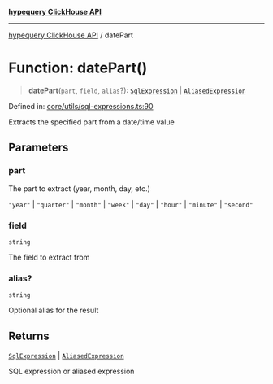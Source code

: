 [**hypequery ClickHouse API**](../README.md)

***

[hypequery ClickHouse API](../globals.md) / datePart

# Function: datePart()

> **datePart**(`part`, `field`, `alias`?): [`SqlExpression`](../interfaces/SqlExpression.md) \| [`AliasedExpression`](../interfaces/AliasedExpression.md)

Defined in: [core/utils/sql-expressions.ts:90](https://github.com/hypequery/hypequery/blob/64a7970b0d65bd3e69a2e7876f19dbfe29817833/packages/clickhouse/src/core/utils/sql-expressions.ts#L90)

Extracts the specified part from a date/time value

## Parameters

### part

The part to extract (year, month, day, etc.)

`"year"` | `"quarter"` | `"month"` | `"week"` | `"day"` | `"hour"` | `"minute"` | `"second"`

### field

`string`

The field to extract from

### alias?

`string`

Optional alias for the result

## Returns

[`SqlExpression`](../interfaces/SqlExpression.md) \| [`AliasedExpression`](../interfaces/AliasedExpression.md)

SQL expression or aliased expression
